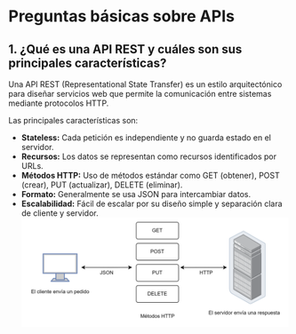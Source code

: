 # Preguntas básicas sobre APIs

## 1. ¿Qué es una API REST y cuáles son sus principales características?

Una API REST (Representational State Transfer) es un estilo arquitectónico para diseñar servicios web que permite la comunicación entre sistemas mediante protocolos HTTP.

Las principales características son:

- **Stateless:** Cada petición es independiente y no guarda estado en el servidor.  
- **Recursos:** Los datos se representan como recursos identificados por URLs.  
- **Métodos HTTP:** Uso de métodos estándar como GET (obtener), POST (crear), PUT (actualizar), DELETE (eliminar).  
- **Formato:** Generalmente se usa JSON para intercambiar datos.  
- **Escalabilidad:** Fácil de escalar por su diseño simple y separación clara de cliente y servidor.
![alt text](image.png)
